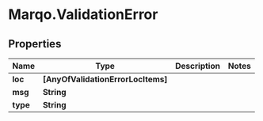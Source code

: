 # Marqo.ValidationError

## Properties
Name | Type | Description | Notes
------------ | ------------- | ------------- | -------------
**loc** | **[AnyOfValidationErrorLocItems]** |  | 
**msg** | **String** |  | 
**type** | **String** |  | 
